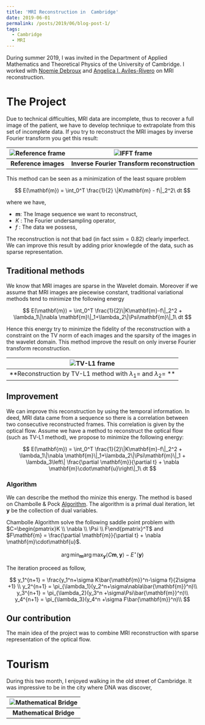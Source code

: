 ```yaml
---
title: 'MRI Reconstruction in  Cambridge'
date: 2019-06-01
permalink: /posts/2019/06/blog-post-1/
tags:
  - Cambridge
  - MRI
---
```


During summer 2019, I was invited in the Department of Applied Mathematics and Theoretical Physics of the University of Cambridge. I worked with [Noemie Debroux](https://sites.google.com/view/noemiedebroux/) and [Angelica I. Aviles-Rivero](https://angelicaiaviles.wordpress.com/) on MRI reconstruction.

# The Project

Due to technical difficulties, MRI data are incomplete, thus to recover a full image of the patient, we have to develop technique to extrapolate from this set of incomplete data. If you try to reconstruct the MRI images by inverse Fourier transform you get this result:

| ![Reference frame](https://tschmoderer.github.io/images/blogs/2019_06_cambridge/reference_cardiac.jpg) |![IFFT frame](https://tschmoderer.github.io/images/blogs/2019_06_cambridge/direct_reco_cardiac.jpg) |
|:--:|:--:|
| **Reference images** | **Inverse Fourier Transform reconstruction** |

This method can be seen as a minimization of the least square problem

$$
E(\mathbf{m}) = \int_0^T \frac{1}{2} \|K\mathbf{m} - f\|_2^2\ dt
$$

where we have,

* $\mathbf{m}$: The Image sequence we want to reconstruct,
* $K$ : The Fourier undersampling operator,
* $f$ : The data we possess,

The reconstruction is not that bad (in fact $\text{ssim} = 0.82$) clearly imperfect. We can improve this result by adding prior knowlegde of the data, such as sparse representation.

## Traditional methods

We know that MRI images are sparse in the Wavelet domain. Moreover if we assume that MRI images are piecewise constant, traditional variational methods tend to minimize the following energy

$$
E(\mathbf{m}) = \int_0^T \frac{1}{2}\|K\mathbf{m}-f\|_2^2 + \lambda_1\|\nabla \mathbf{m}\|_1+\lambda_2\|\Psi\mathbf{m}\|_1\ dt
$$

Hence this energy try to minimize the fidelity of the reconstruction with a constraint on the TV norm of each images and the sparsity of the images in the wavelet domain. This method improve the result on only inverse Fourier transform reconstruction.

|![TV-L1 frame](https://tschmoderer.github.io/images/blogs/2019_06_cambridge/tvl1_cardiac.jpg) |
|:--:|
| **Reconstruction by TV-L1 method with $\lambda_1=$ and $\lambda_2=$ **|

## Improvement

We can improve this reconstruction by using the temporal information. In deed, MRI data came from a sequence so there is a correlation between two consecutive reconstructed frames. This correlation is given by the optical flow. Assume we have a method to reconstruct the optical flow (such as TV-L1 method), we propose to minimize the following energy:

$$
E(\mathbf{m}) = \int_0^T \frac{1}{2}\|K\mathbf{m}-f\|_2^2 + \lambda_1\|\nabla \mathbf{m}\|_1+\lambda_2\|\Psi\mathbf{m}\|_1 + \lambda_3\left\| \frac{\partial \mathbf{m}}{\partial t} + \nabla \mathbf{m}\cdot\mathbf{u}\right\|_1\ dt
$$

### Algorithm

We can describe the method tho minize this energy. The method is based on Chambolle & Pock [Algorithm](b1639827@urhen.com). The algorithm is a primal dual iteration, let $\mathbf{y}$ be the collection of dual variables.

Chambolle Algorithm solve the following saddle point problem with $C=\begin{pmatrix}K \\ \nabla \\ \Psi \\ F\end{pmatrix}^T$ and $F\mathbf{m} = \frac{\partial \mathbf{m}}{\partial t} + \nabla \mathbf{m}\cdot\mathbf{u}$.

$$
\arg\min_{\mathbf{m}}\arg\max_{\mathbf{y}} \left\langle C\mathbf{m},\mathbf{y} \right\rangle - E^{\star}(\mathbf{y})
$$

The iteration proceed as follow, 

$$
y_1^{n+1} = \frac{y_1^n+\sigma K\bar{\mathbf{m}}^n-\sigma f}{2\sigma +1} \\
y_2^{n+1} = \pi_{\lambda_1}(y_2^n+\sigma\nabla\bar{\mathbf{m}}^n)\\
y_3^{n+1} = \pi_{\lambda_2}(y_3^n +\sigma\Psi\bar{\mathbf{m}}^n)\\
y_4^{n+1} = \pi_{\lambda_3}(y_4^n +\sigma F\bar{\mathbf{m}}^n)\\
$$

## Our contribution
The main idea of the project was to combine MRI reconstruction with sparse representation of the optical flow. 

# Tourism
During this two month, I enjoyed walking in the old street of Cambridge. It was impressive to be in the city where DNA was discover,

| ![Mathematical Bridge](https://tschmoderer.github.io/images/blogs/2019_06_cambridge/math_bridge.jpg) |
|:--:|
| **Mathematical Bridge** |
